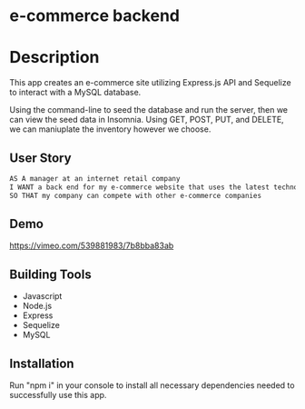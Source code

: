 # e-commerce backend

# Description
This app creates an e-commerce site utilizing Express.js API and Sequelize to interact with a MySQL database. 

Using the command-line to seed the database and run the server, then we can view the seed data in Insomnia. Using GET, POST, PUT, and DELETE, we can maniuplate the inventory however we choose. 

## User Story 
```md
AS A manager at an internet retail company
I WANT a back end for my e-commerce website that uses the latest technologies
SO THAT my company can compete with other e-commerce companies
```


## Demo
https://vimeo.com/539881983/7b8bba83ab



## Building Tools 

 * Javascript 
 * Node.js
 * Express
 * Sequelize
 * MySQL

 ## Installation
 Run "npm i" in your console to install all necessary dependencies needed to successfully use this app. 
